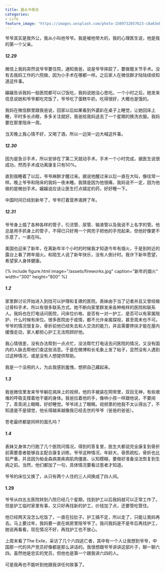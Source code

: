 ```yaml
---
title: 露从今夜白
categories:
- Life
feature_image: "https://images.unsplash.com/photo-1509732057623-c8a63eb59dd7?ixlib=rb-1.2.1&ixid=MnwxMjA3fDB8MHxwaG90by1wYWdlfHx8fGVufDB8fHx8&auto=format&fit=crop&w=1770&q=80"
---
```

爷爷其实是我外公，我从小叫他爷爷。我是被他带大的，我的心理医生说，他是我的第一个父亲。
##### 12.29
微信上我妈突然说爷爷要住院，通知我爸，说是爷爷摔跤了，要做髋关节手术。没有去我妈工作的六院做，因为小手术在哪都一样。之后家人在微信群才陆陆续续知道这件事。<br/><br/>
嬢嬢告诉我妈一般医院都可以订饭吃，我妈说她没心思吃。一个小时之后，她发来信息说她和爷爷都吃完饭了，爷爷吃了蛋糕牛奶，吃得很好，大概也是饿的。<br/><br/>
我妈在微信群里跟我爸说，回家以后如果看到外婆趴在桌子上睡觉，让她回床上睡，平时多长点眼，多多关注就好。我爸给我妈送去了一个星期的换洗衣服。我妈要在那里陪床一周。<br/><br/>
当天晚上我心情不好，又喝了酒，所以一边哭一边大喊这件事。

##### 12.30
因为是急诊手术，所以安排在了第二天就动手术。手术一个小时完成，据医生说很成功，然而手术成功离康复只有50%。<br/><br/>
直到我睡着了以后，爷爷麻醉才醒过来。据说他醒过来以后一直在大叫，像往常一样。晚上爷爷和陪床的我妈一夜未睡。我猜是因为他很痛，我妈说不一定，因为他做的是微创手术。嬢嬢说应该让医生打点镇定的药，好好睡一下。<br/><br/>
中国时间已经到新年了，爷爷打着营养液跨了年。

##### 12.31
爷爷身上插了各种各样的管子，引流管、尿管、输液管以及我说不上名字的管。他总是用手抓身上的管子，不得已只好用一个网兜子把他的手兜起来，但他好像更不乐意了，一直在叫。<br/><br/>
美国也迎来了新年，在离新年半个小时的时候我才知道今年有烟火，于是到附近的露台上看了跨年烟火。和陌生人说了新年快乐，没有人倒计时。我许下新年愿望，希望家人身体健康。

{% include figure.html image="/assets/fireworks.jpg" caption="新年的烟火" width="300" height="800" %}


##### 1.2
家里群讨论开始进入到找可以护理和复建的医院。表妹由于当了记者并且又曾经做过骨科手术，所以有很多联系方式。她不断向家里群发来各种格样的医院和联系人。我妈也在打电话问医院，问床位价格、是否有一对一护工、是否可以有家属陪护、什么时候有床位。很多医院由于疫情，都不允许亲属探视，甚至周末也不可。爷爷的情况很复杂，骨折前他已经失去和人交流的能力，并且需要搀扶才能在屋内缓慢走动，家人都担心护工无法照顾好他。<br/><br/>
我心情很差，没有办法帮到一点点忙，没法帮忙打电话去问医院的情况，又没有国内的人脉去帮他们查这些消息。于是在微博和长毛象上发了帖子，显然没有人遇到过这种情况，或是没有人想提供帮助。<br/><br/>
我是一个没用的人，为此我感到羞愧，想把自己藏起来。

##### 1.3
我爸微信里发来爷爷躺在病床上的视频，他的手被装在网带里，双目无神，有些艰难的呼吸支撑着他干瘪的身体。我爸拉着他的手，像哄小孩一样跟他说，不要闹了，乖乖闭上眼睛，好好睡觉。爷爷闭上了眼睛。视频里的他我不太认得出了，不知道是不是错觉，他长得越来越像我已经去世的爷爷（爸爸的爸爸）。<br/><br/>
苍老最终都是同样的面孔吗？

##### 1.4
表妹又身体力行跑了几个医院问情况，得到的答复里，医生大都说完全康复到骨折前需要患者能够自主配合康复训练，爷爷这种情况，年龄大，骨质疏松，骨折也比较严重，并且因为帕金森病类疾病肌肉僵直、认知模糊，要做好准备没法恢复到生病之前。当然，他们都加了一句，具体情况要看过患者才知道。<br/><br/>
爷爷的床位又换了，从只有两个人住的三人间换成了四人间。

#### 1.29
爷爷从四五五医院转到八院已经几个星期，找到护工以后我妈就可以正常工作了。但是护工临时家里有事，又只好再找新的护工，价钱加了点，还要管吃管住。<br/><br/>
他已经两天没怎么吃饭了，一直在拉肚子。护工搞不定，所以走了，只能让我妈再去。马上要过年，我妈要一直在病房里陪爷爷了。我问我妈是不是年后再找护工，她说再看看，现在情况不好，再找护工也不放心。<br/><br/>
上周末看了The Exile，采访了几个六四逃亡者，其中有一个人让我想到爷爷，中国那一代的共产党员好像都是那么讲话的。我很想跟爷爷讲讲这部片子，聊一聊六四。虽然他是忠实的党员，但他也是第一个跟我讲六四的人。<br/><br/>
可是我再也不能听到他跟我讲任何故事了。
